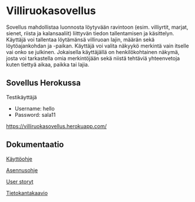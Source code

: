 # Villiruokasovellus
Sovellus mahdollistaa luonnosta löytyvään ravintoon (esim. villiyrtit, marjat, sienet, riista ja kalansaaliit) liittyvän tiedon tallentamisen ja käsittelyn. Käyttäjä voi tallentaa löytämänsä villiruoan lajin, määrän sekä löytöajankohdan ja -paikan. Käyttäjä voi valita näkyykö merkintä vain itselle vai onko se julkinen. Jokaisella käyttäjällä on henkilökohtainen näkymä, josta voi tarkastella omia merkintöjään sekä niistä tehtäviä yhteenvetoja kuten tiettyä aikaa, paikka tai lajia. 


## Sovellus Herokussa
Testikäyttäjä
* Username: hello
* Password: sala11

https://villiruokasovellus.herokuapp.com/

## Dokumentaatio
[Käyttöohje](https://github.com/tumajote/Villiruokasovellus/blob/master/documentation/Kayttoohje.md)

[Asennusohje](https://github.com/tumajote/Villiruokasovellus/blob/master/documentation/asennusohje.md)

[User storyt](https://github.com/tumajote/Villiruokasovellus/blob/master/documentation/userstory.md)

[Tietokantakaavio](https://github.com/tumajote/Villiruokasovellus/blob/master/documentation/tietokanta.md)



